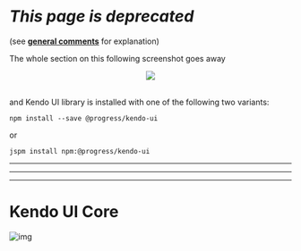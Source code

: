 # _This page is deprecated_

(see **[general comments](./general-comments.html)** for explanation)

The whole section on this following screenshot goes away

<p align=center>
  <img src="https://user-images.githubusercontent.com/2712405/30777269-f634e3f6-a084-11e7-885d-b95468b497c9.png"></img>
 <br><br>
</p>

and Kendo UI library is installed with one of the following two variants:

```
npm install --save @progress/kendo-ui
```

or

```
jspm install npm:@progress/kendo-ui

```
***
***
***



# Kendo UI Core

![img](http://i.imgur.com/LnfAknE.png)
